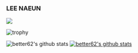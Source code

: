 ### LEE NAEUN

<img src="https://postfiles.pstatic.net/MjAyMjAxMjNfMzAw/MDAxNjQyOTA4NDY3Mjgy.vzMCjTzZS5K5ocZU1bmSARORq2gZyB5TqCyR7VoKHYYg.81uM3V9Owu_2Osyl_Z-SOoNMLfbuDoSXuML6Yx7sSmwg.JPEG.har99mit/20220119%EF%BC%BF105533.jpg?type=w773">

![trophy](https://github-profile-trophy.vercel.app/?username=better62)

![better62's github stats](https://github-readme-stats.vercel.app/api?username=better62&show_icons=true)
[![better62's github stats](https://github-readme-stats.vercel.app/api/top-langs/?username=better62&show_icons=true&hide_border=true&title_color=004386&icon_color=004386&layout=compact)](https://github.com/better62)
